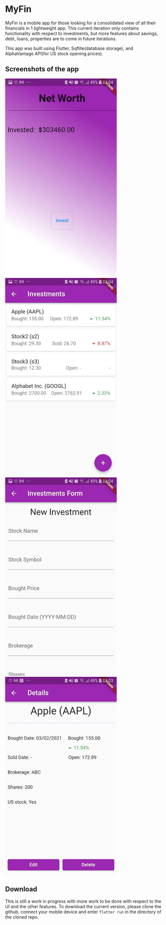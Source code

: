# MyFin

MyFin is a mobile app for those looking for a consolidated view of all their financials in 1 lightweight app. This current iteration only contains functionality with respect to investments, but more features about savings, debt, loans, properties are to come in future iterations.

This app was built using Flutter, Sqflite(database storage), and AlphaVantage API(for US stock opening prices).

## Screenshots of the app
<img src='docs/images/Home.jpg' width='360' height='640'> <img src='docs/images/View_Investments.jpg' width='360' height='640'>
<img src='docs/images/New_Investment.jpg' width='360' height='640'> <img src='docs/images/Investment_Details.jpg' width='360' height='640'>

## Download
This is still a work in progress with more work to be done with respect to the UI and the other features.
To download the current version, please clone the github, connect your mobile device and enter `flutter run` in the directory of the cloned repo. 
